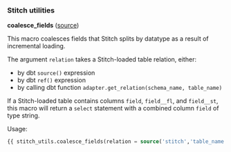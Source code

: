### Stitch utilities

**coalesce_fields** ([source](macros/coalesce_fields.sql))

This macro coalesces fields that Stitch splits by datatype as a result of incremental
loading.

The argument `relation` takes a Stitch-loaded table relation, either:
* by dbt `source()` expression
* by dbt `ref()` expression
* by calling dbt function `adapter.get_relation(schema_name, table_name)`

If a Stitch-loaded table contains columns `field`, `field__fl`, and `field__st`,
this macro will return a `select` statement with a combined column `field` of type string.

Usage:

```sql
{{ stitch_utils.coalesce_fields(relation = source('stitch','table_name')) }}
```
